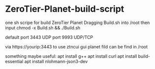 # ZeroTier-Planet-build-script
one sh scripe for build ZeroTier Planet
Dragging Build.sh into /root then input chmod -x Build.sh && ./Build.sh

default port 3443 UDP
        port 9993 UDP/TCP
        
via https://yourip:3443 to use ztncui gui
planet fild can be find in /root

something maybe useful:
apt install g++
apt install curl
apt install build-essential
apt install nlohmann-json3-dev
